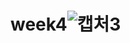 # week4![캡처3](https://user-images.githubusercontent.com/98319611/182831969-2df77df1-cab7-4389-8915-3099f4943b6c.PNG)
